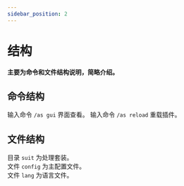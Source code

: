 ```yaml
---
sidebar_position: 2
---
```


# 结构

**主要为命令和文件结构说明，简略介绍。**  

## 命令结构

输入命令 `/as gui` 界面查看。
输入命令 `/as reload` 重载插件。

## 文件结构

目录 `suit` 为处理套装。  
文件 `config` 为主配置文件。  
文件 `lang` 为语言文件。

